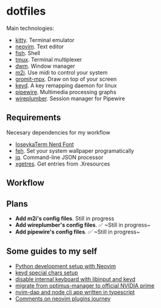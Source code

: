 # dotfiles

Main technologies:

- [kitty](https://github.com/kovidgoyal/kitty). Terminal emulator
- [neovim](https://neovim.io/). Text editor
- [fish](https://fishshell.com/docs/current/tutorial.html). Shell
- [tmux](https://github.com/tmux/tmux). Terminal multiplexer
- [dwm](https://dwm.suckless.org/). Window manager
- [m2i](https://gitlab.com/enetheru/midi2input). Use midi to control your system
- [gromit-mpx](https://github.com/bk138/gromit-mpx). Draw on top of your screen
- [keyd](https://github.com/rvaiya/keyd). A key remapping daemon for linux
- [pipewire](https://github.com/rvaiya/keyd). Multimedia processing graphs
- [wireplumber](https://gitlab.freedesktop.org/pipewire/wireplumber). Session manager for Pipewire

## Requirements

Necesary dependencies for my workflow

- [IosevkaTerm Nerd Font](https://github.com/ryanoasis/nerd-fonts/tree/master/patched-fonts/IosevkaTerm)
- [feh](https://wiki.archlinux.org/title/feh). Set your system wallpaper programatically
- [jq](https://man.archlinux.org/man/jq.1.en). Command-line JSON processor
- [xgetres](https://aur.archlinux.org/packages/xgetres). Get entries from .Xresources

## Workflow

## Plans

- **Add m2i's config files**. Still in progress
- **Add wireplumber's config files**. :white_check_mark: ~Still in progress~
- **Add pipewire's config files**. :white_check_mark: ~Still in progress~

## Some guides to my self

- [Python development setup with Neovim](./docs/python-dev-setup.md)
- [keyd special chars setup](./docs/keyd-setup.md)
- [disable internal keyboard with libinput and keyd](./docs/disable-internal-keyboard.md)
- [migrate from optimus-manager to official NVIDIA prime](./docs/nvidia-setup.md)
- [nvim-dap and node cli app written in typescript](./docs/nvim-dap-node-cli.md)
- [Comments on neovim plugins journey](/docs/nvim-plugins.md)
